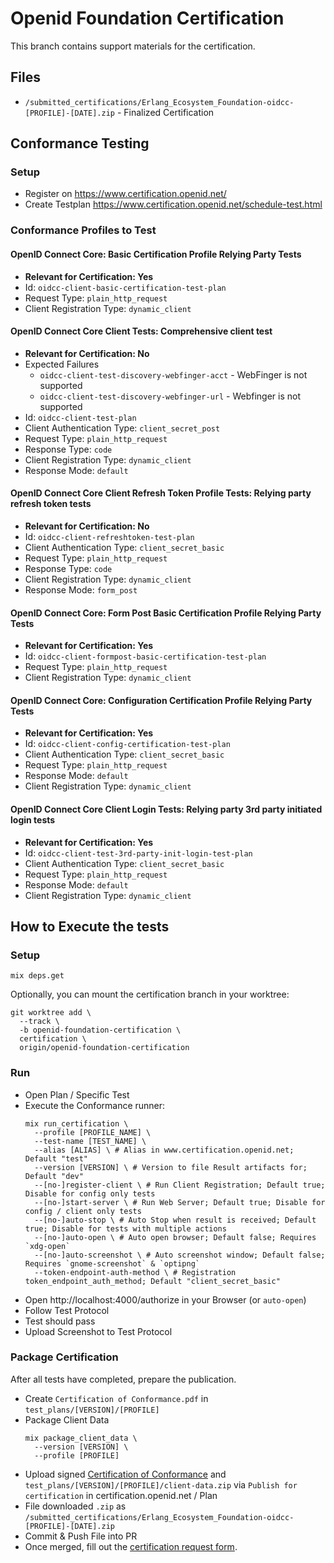 # Openid Foundation Certification

This branch contains support materials for the certification.

## Files

* `/submitted_certifications/Erlang_Ecosystem_Foundation-oidcc-[PROFILE]-[DATE].zip` - Finalized Certification

## Conformance Testing

### Setup

- Register on https://www.certification.openid.net/
- Create Testplan https://www.certification.openid.net/schedule-test.html

### Conformance Profiles to Test

#### OpenID Connect Core: Basic Certification Profile Relying Party Tests

- **Relevant for Certification: Yes**
- Id: `oidcc-client-basic-certification-test-plan`
- Request Type: `plain_http_request`
- Client Registration Type: `dynamic_client`

#### OpenID Connect Core Client Tests: Comprehensive client test

- **Relevant for Certification: No**
- Expected Failures
  - `oidcc-client-test-discovery-webfinger-acct` - WebFinger is not supported
  - `oidcc-client-test-discovery-webfinger-url` - Webfinger is not supported
- Id: `oidcc-client-test-plan`
- Client Authentication Type: `client_secret_post`
- Request Type: `plain_http_request`
- Response Type: `code`
- Client Registration Type: `dynamic_client`
- Response Mode: `default`

#### OpenID Connect Core Client Refresh Token Profile Tests: Relying party refresh token tests

- **Relevant for Certification: No**
- Id: `oidcc-client-refreshtoken-test-plan`
- Client Authentication Type: `client_secret_basic`
- Request Type: `plain_http_request`
- Response Type: `code`
- Client Registration Type: `dynamic_client`
- Response Mode: `form_post`

#### OpenID Connect Core: Form Post Basic Certification Profile Relying Party Tests

- **Relevant for Certification: Yes**
- Id: `oidcc-client-formpost-basic-certification-test-plan`
- Request Type: `plain_http_request`
- Client Registration Type: `dynamic_client`

#### OpenID Connect Core: Configuration Certification Profile Relying Party Tests

- **Relevant for Certification: Yes**
- Id: `oidcc-client-config-certification-test-plan`
- Client Authentication Type: `client_secret_basic`
- Request Type: `plain_http_request`
- Response Mode: `default`
- Client Registration Type: `dynamic_client`

#### OpenID Connect Core Client Login Tests: Relying party 3rd party initiated login tests

- **Relevant for Certification: Yes**
- Id: `oidcc-client-test-3rd-party-init-login-test-plan`
- Client Authentication Type: `client_secret_basic`
- Request Type: `plain_http_request`
- Response Mode: `default`
- Client Registration Type: `dynamic_client`

## How to Execute the tests

### Setup

```console
mix deps.get
```

Optionally, you can mount the certification branch in your worktree:

```console
git worktree add \
  --track \
  -b openid-foundation-certification \
  certification \
  origin/openid-foundation-certification
```

### Run

- Open Plan / Specific Test
- Execute the Conformance runner:
  ```console
  mix run_certification \
    --profile [PROFILE_NAME] \
    --test-name [TEST_NAME] \
    --alias [ALIAS] \ # Alias in www.certification.openid.net; Default "test"
    --version [VERSION] \ # Version to file Result artifacts for; Default "dev"
    --[no-]register-client \ # Run Client Registration; Default true; Disable for config only tests
    --[no-]start-server \ # Run Web Server; Default true; Disable for config / client only tests
    --[no-]auto-stop \ # Auto Stop when result is received; Default true; Disable for tests with multiple actions
    --[no-]auto-open \ # Auto open browser; Default false; Requires `xdg-open`
    --[no-]auto-screenshot \ # Auto screenshot window; Default false; Requires `gnome-screenshot` & `optipng`
    --token-endpoint-auth-method \ # Registration token_endpoint_auth_method; Default "client_secret_basic"
  ```
- Open http://localhost:4000/authorize in your Browser (or `auto-open`)
- Follow Test Protocol
- Test should pass
- Upload Screenshot to Test Protocol

### Package Certification

After all tests have completed, prepare the publication.

- Create `Certification of Conformance.pdf` in `test_plans/[VERSION]/[PROFILE]`
- Package Client Data
  ```console
  mix package_client_data \
    --version [VERSION] \
    --profile [PROFILE]
  ```
- Upload signed
  [Certification of Conformance](https://openid.net/wordpress-content/uploads/2021/07/OpenID-Certification-of-Conformance.pdf) and
  `test_plans/[VERSION]/[PROFILE]/client-data.zip` via
  `Publish for certification` in certification.openid.net / Plan
- File downloaded `.zip` as
  `/submitted_certifications/Erlang_Ecosystem_Foundation-oidcc-[PROFILE]-[DATE].zip`
- Commit & Push File into PR
- Once merged, fill out the
  [certification request form](https://openid.atlassian.net/servicedesk/customer/portal/3/group/3/create/10016).
